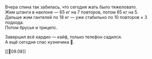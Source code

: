 Вчера спина так забилась, что сегодня жать было тяжеловато.  
Жим штанги в наклоне — 65 кг на 7 повторов, потом 65 кг на 5.  
Дальше жим гантелей по 18 кг — уже стабильно по 10 повторов × 3 подхода.  
Потом брусья и трицепс.

Завершил всё кардио — кайф, только телефон садился.  
А ещё сегодня спас кузнечика 🦗.

[[📅09.08]]